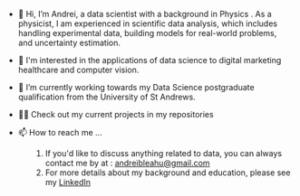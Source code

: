 - 👋 Hi, I’m Andrei, a data scientist with a background in Physics . As a physicist, I am experienced in scientific data analysis, which includes handling experimental data, building models for real-world problems, and uncertainty estimation.  
- 👀 I'm interested in the applications of data science to digital marketing healthcare and computer vision.
- 🥇 I’m currently working towards my Data Science postgraduate qualification from the University of St Andrews.
- 👨‍🔬 Check out my current projects in my repositories
- 📫 How to reach me ...

  <ul>

  1. If you'd like to discuss anything related to data, you can always contact me by at : andreibleahu@gmail.com
  2. For more details about my background and education, please see my [LinkedIn](https://www.linkedin.com/in/andrei-bleahu-978896119/)
  
    
  </ul>
<!---
Geist2307/Geist2307 is a ✨ special ✨ repository because its `README.md` (this file) appears on your GitHub profile.
You can click the Preview link to take a look at your changes.
--->
